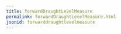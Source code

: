 ```yaml
---
title: forwardDraughtLevelMeasure
permalink: forwardDraughtLevelMeasure.html
jsonid: forwarddraughtlevelmeasure
---
```

